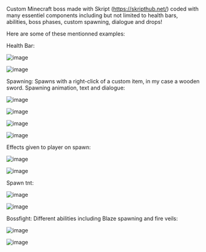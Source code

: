 Custom Minecraft boss made with Skript (https://skripthub.net/) coded with many essentiel components including but not limited to health bars, abilities, boss phases, custom spawning, dialogue and drops!

Here are some of these mentionned examples:


Health Bar:

![image](https://github.com/ignkarusher/mc_molten_boss/assets/149895054/4770d920-90a2-4658-93e1-914157c335fb)

![image](https://github.com/ignkarusher/mc_molten_boss/assets/149895054/2075164d-3021-4fb1-9144-4060a166700c)


Spawning:
Spawns with a right-click of a custom item, in my case a wooden sword.
Spawning animation, text and dialogue:

![image](https://github.com/ignkarusher/mc_molten_boss/assets/149895054/7b0aa59d-d22e-4b3d-81df-891cfe1863f8)

![image](https://github.com/ignkarusher/mc_molten_boss/assets/149895054/7e403a70-7eda-4863-b985-e3a0cb8cbafc)

![image](https://github.com/ignkarusher/mc_molten_boss/assets/149895054/a7b24e73-f833-4834-8a7b-0396da0a7e54)

![image](https://github.com/ignkarusher/mc_molten_boss/assets/149895054/ee948d35-bb41-481f-a122-2474217f6811)


Effects given to player on spawn:

![image](https://github.com/ignkarusher/mc_molten_boss/assets/149895054/9073c5ff-5493-4d06-95f5-921e1392dd6a)

![image](https://github.com/ignkarusher/mc_molten_boss/assets/149895054/574dc216-2900-4da3-955c-b53064a3c84c)


Spawn tnt:

![image](https://github.com/ignkarusher/mc_molten_boss/assets/149895054/718e8107-04fe-4c2b-8bdf-1656d07fa589)

![image](https://github.com/ignkarusher/mc_molten_boss/assets/149895054/fe1cb340-6f97-4302-ac5f-ad3762ce7a6f)


Bossfight:
Different abilities including Blaze spawning and fire veils:

![image](https://github.com/ignkarusher/mc_molten_boss/assets/149895054/2dca49e4-4d0a-4ac6-973c-5c60dec8587d)

![image](https://github.com/ignkarusher/mc_molten_boss/assets/149895054/10616829-c23f-4ecc-ba48-a57f8e8e1567)
















